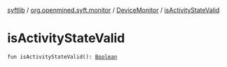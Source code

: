 [syftlib](../../index.md) / [org.openmined.syft.monitor](../index.md) / [DeviceMonitor](index.md) / [isActivityStateValid](./is-activity-state-valid.md)

# isActivityStateValid

`fun isActivityStateValid(): `[`Boolean`](https://kotlinlang.org/api/latest/jvm/stdlib/kotlin/-boolean/index.html)